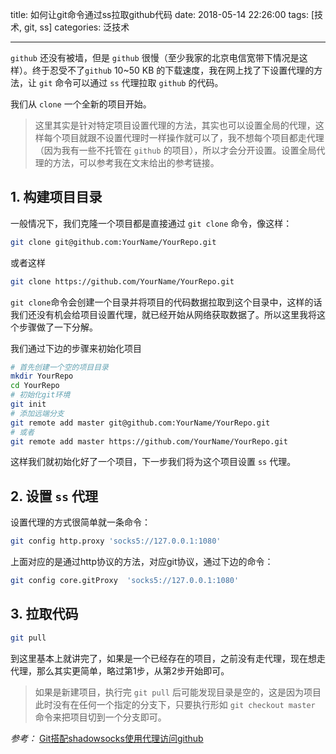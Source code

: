 title: 如何让git命令通过ss拉取github代码
date: 2018-05-14 22:26:00
tags: [技术, git, ss]
categories: 泛技术

------

`github` 还没有被墙，但是 `github` 很慢（至少我家的北京电信宽带下情况是这样）。终于忍受不了`github` 10~50 KB 的下载速度，我在网上找了下设置代理的方法，让 `git` 命令可以通过 `ss` 代理拉取 `github` 的代码。

<!--more-->

我们从 `clone` 一个全新的项目开始。

> 这里其实是针对特定项目设置代理的方法，其实也可以设置全局的代理，这样每个项目就跟不设置代理时一样操作就可以了，我不想每个项目都走代理（因为我有一些不托管在 `github` 的项目），所以才会分开设置。设置全局代理的方法，可以参考我在文末给出的参考链接。

## 1. 构建项目目录

一般情况下，我们克隆一个项目都是直接通过 `git clone` 命令，像这样：

```bash
git clone git@github.com:YourName/YourRepo.git
```

或者这样

```bash
git clone https://github.com/YourName/YourRepo.git
```

`git clone`命令会创建一个目录并将项目的代码数据拉取到这个目录中，这样的话我们还没有机会给项目设置代理，就已经开始从网络获取数据了。所以这里我将这个步骤做了一下分解。

我们通过下边的步骤来初始化项目

```bash
# 首先创建一个空的项目目录
mkdir YourRepo
cd YourRepo
# 初始化git环境
git init
# 添加远端分支
git remote add master git@github.com:YourName/YourRepo.git
# 或者
git remote add master https://github.com/YourName/YourRepo.git
```

这样我们就初始化好了一个项目，下一步我们将为这个项目设置 `ss` 代理。

## 2. 设置 `ss` 代理

设置代理的方式很简单就一条命令：

```bash
git config http.proxy 'socks5://127.0.0.1:1080'
```

上面对应的是通过http协议的方法，对应git协议，通过下边的命令：

```bash
git config core.gitProxy  'socks5://127.0.0.1:1080'
```

## 3. 拉取代码

```bash
git pull
```

到这里基本上就讲完了，如果是一个已经存在的项目，之前没有走代理，现在想走代理，那么其实更简单，略过第1步，从第2步开始即可。

> 如果是新建项目，执行完 `git pull` 后可能发现目录是空的，这是因为项目此时没有在任何一个指定的分支下，只要执行形如 `git checkout master` 命令来把项目切到一个分支即可。



*参考：* [Git搭配shadowsocks使用代理访问github](http://www.afox.cc/archives/404 )





[^update 2019.02.15]: 这篇文章提到的方法可能是mac上一个更加便捷且普式的方法： [mac的终端用ss做代理](http://www.up4dev.com/2019/02/15/mac-term-ss/)